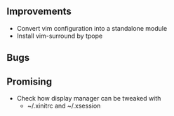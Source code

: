 ## Improvements
- Convert vim configuration into a standalone module
- Install vim-surround by tpope

## Bugs

## Promising
 - Check how display manager can be tweaked with
    * ~/.xinitrc and ~/.xsession
